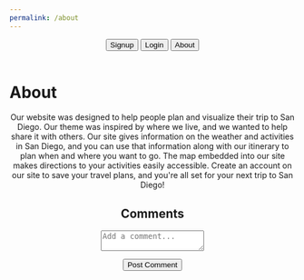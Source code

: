 ```yaml
---
permalink: /about
---
```

<head>
 <meta charset="UTF-8">
    <meta name="viewport" content="width=device-width, initial-scale=1.0">
    <title>About</title>
     <meta charset="UTF-8">
    <meta name="viewport" content="width=device-width, initial-scale=1.0">
</head>
<body id='sandiego-background'>
<header class="header">
    <button class="signup" onclick="signup()" >Signup</button>
    <button class="login" onclick="login()">Login</button>
    <button class="about" onclick="about()">About</button>
</header>
<div class="about-title-container">
    <h1 class="title">About</h1>
</div>
    <div style="text-align: center;">
     <p>Our website was designed to help people plan and visualize their trip to San Diego. Our theme was inspired by where we live, and we wanted to help share it with others. Our site gives information on the weather and activities in San Diego, and you can use that information along with our itinerary to plan when and where you want to go. The map embedded into our site makes directions to your activities easily accessible. Create an account on our site to save your travel plans, and you're all set for your next trip to San Diego!
     </p>
  <div id="comment-section">
  <form>
    <h2>Comments</h2>
    <div id="comments"></div>
    <textarea id="comment-input" placeholder="Add a comment..."></textarea>
  </form>
    <button onclick="addComment()">Post Comment</button>
</div>
<script src="http://127.0.0.1:4200/travel_project/script.js"></script>